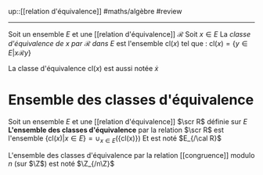 up::[[relation d'équivalence]]
#maths/algèbre #review 

---
Soit un ensemble $E$ et une [[relation d'équivalence]] $\mathscr R$
Soit $x\in E$
La _classe d'équivalence de $x$ par $\mathscr R$ dans $E$_ est l'ensemble $\text{cl}(x)$ tel que :
$\text{cl}(x) = \{y\in E | x\mathscr Ry\}$

La classe d'équivalence $\text{cl}(x)$ est aussi notée $\dot{x}$


# Ensemble des classes d'équivalence 
Soit un ensemble $E$ et une [[relation d'équivalence]] $\scr R$ définie sur $E$
**L'ensemble des classes d'équivalence** par la relation $\scr R$ est l'ensemble
$\{\text{cl}(x) | x\in E\} = \cup_{x\in E} (\{\text{cl(x)}\})$
Et est noté $E_{/\cal R}$

L'ensemble des classes d'équivalence par la relation [[congruence]] modulo $n$ (sur $\Z$) est noté $\Z_{/n\Z}$
